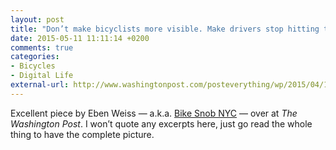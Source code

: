 ```yaml
---
layout: post
title: "Don’t make bicyclists more visible. Make drivers stop hitting them."
date: 2015-05-11 11:11:14 +0200
comments: true
categories: 
- Bicycles
- Digital Life
external-url: http://www.washingtonpost.com/posteverything/wp/2015/04/15/dont-make-bicyclists-more-visible-make-cars-stop-running-them-over/
---
```


Excellent piece by Eben Weiss — a.k.a. [Bike Snob NYC](http://bikesnobnyc.blogspot.com.es) — over at _The Washington Post_. I won’t quote any excerpts here, just go read the whole thing to have the complete picture.